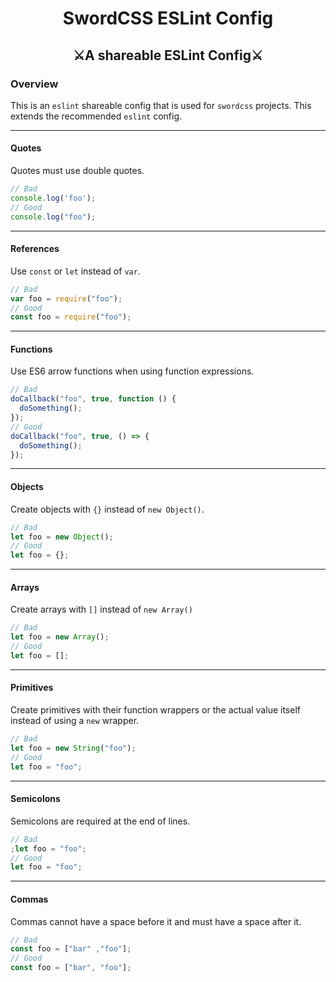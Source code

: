 <h1 align="center">SwordCSS ESLint Config</h1>
<h2 align="center">⚔️A shareable ESLint Config⚔️</h2>

### Overview

This is an `eslint` shareable config that is used for `swordcss` projects. This extends the recommended `eslint` config.

<hr />

#### Quotes

Quotes must use double quotes.

```javascript
// Bad
console.log('foo');
// Good
console.log("foo");
```

<hr />

#### References

Use `const` or `let` instead of `var`.

```javascript
// Bad
var foo = require("foo");
// Good
const foo = require("foo");
```

<hr />

#### Functions

Use ES6 arrow functions when using function expressions.

```javascript
// Bad
doCallback("foo", true, function () {
  doSomething();
});
// Good
doCallback("foo", true, () => {
  doSomething();
});
```

<hr />

#### Objects

Create objects with `{}` instead of `new Object()`.

```javascript
// Bad
let foo = new Object();
// Good
let foo = {};
```

<hr />

#### Arrays

Create arrays with `[]` instead of `new Array()`

```javascript
// Bad
let foo = new Array();
// Good
let foo = [];
```

<hr />

#### Primitives

Create primitives with their function wrappers or the actual value itself instead of using a `new` wrapper.

```javascript
// Bad
let foo = new String("foo");
// Good
let foo = "foo";
```

<hr />

#### Semicolons

Semicolons are required at the end of lines.

```javascript
// Bad
;let foo = "foo";
// Good
let foo = "foo";
```

<hr />

#### Commas

Commas cannot have a space before it and must have a space after it.

```javascript
// Bad
const foo = ["bar" ,"foo"];
// Good
const foo = ["bar", "foo"];
```